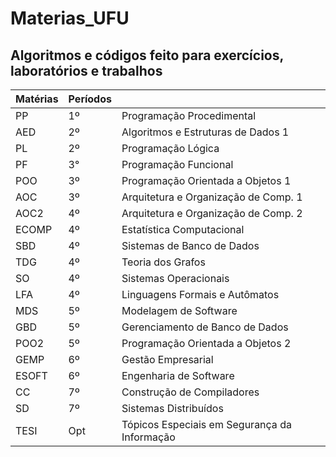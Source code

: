 # Materias_UFU
## Algoritmos e códigos feito para exercícios, laboratórios e trabalhos

| Matérias | Períodos | 					     |
|----------|----------|----------------------------------------------|
| PP       | 1º       | Programação Procedimental		     |
| AED      | 2º       | Algoritmos e Estruturas de Dados 1	     |
| PL       | 2º       | Programação Lógica			     |
| PF       | 3°       | Programação Funcional			     |
| POO      | 3º       | Programação Orientada a Objetos 1	     |
| AOC      | 3º       | Arquitetura e Organização de Comp. 1	     |
| AOC2     | 4º       | Arquitetura e Organização de Comp. 2	     |
| ECOMP    | 4º       | Estatística Computacional		     |
| SBD      | 4º       | Sistemas de Banco de Dados		     |
| TDG      | 4º       | Teoria dos Grafos			     |
| SO       | 4º       | Sistemas Operacionais			     |
| LFA      | 4º       | Linguagens Formais e Autômatos               |
| MDS      | 5º       | Modelagem de Software                        |
| GBD      | 5º       | Gerenciamento de Banco de Dados              |
| POO2     | 5º       | Programação Orientada a Objetos 2	     |
| GEMP     | 6º       | Gestão Empresarial			     |
| ESOFT    | 6º       | Engenharia de Software			     |
| CC	   | 7º       | Construção de Compiladores		     |
| SD	   | 7º       | Sistemas Distribuídos			     |
| TESI     | Opt      | Tópicos Especiais em Segurança da Informação |